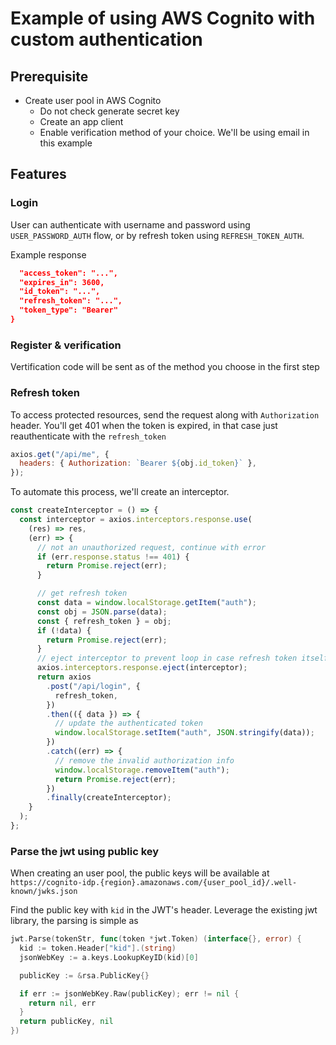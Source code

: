 # Example of using AWS Cognito with custom authentication

## Prerequisite

- Create user pool in AWS Cognito
  - Do not check generate secret key
  - Create an app client
  - Enable verification method of your choice. We'll be using email in this example

## Features

### Login

User can authenticate with username and password using `USER_PASSWORD_AUTH` flow, or by refresh token using `REFRESH_TOKEN_AUTH`.

Example response

```json
  "access_token": "...",
  "expires_in": 3600,
  "id_token": "...",
  "refresh_token": "...",
  "token_type": "Bearer"
}
```

### Register & verification

Vertification code will be sent as of the method you choose in the first step

### Refresh token

To access protected resources, send the request along with `Authorization` header.
You'll get 401 when the token is expired, in that case just reauthenticate with the `refresh_token`

```js
axios.get("/api/me", {
  headers: { Authorization: `Bearer ${obj.id_token}` },
});
```

To automate this process, we'll create an interceptor.

```js
const createInterceptor = () => {
  const interceptor = axios.interceptors.response.use(
    (res) => res,
    (err) => {
      // not an unauthorized request, continue with error
      if (err.response.status !== 401) {
        return Promise.reject(err);
      }

      // get refresh token
      const data = window.localStorage.getItem("auth");
      const obj = JSON.parse(data);
      const { refresh_token } = obj;
      if (!data) {
        return Promise.reject(err);
      }
      // eject interceptor to prevent loop in case refresh token itself returns 401
      axios.interceptors.response.eject(interceptor);
      return axios
        .post("/api/login", {
          refresh_token,
        })
        .then(({ data }) => {
          // update the authenticated token
          window.localStorage.setItem("auth", JSON.stringify(data));
        })
        .catch((err) => {
          // remove the invalid authorization info
          window.localStorage.removeItem("auth");
          return Promise.reject(err);
        })
        .finally(createInterceptor);
    }
  );
};
```

### Parse the jwt using public key

When creating an user pool, the public keys will be available at `https://cognito-idp.{region}.amazonaws.com/{user_pool_id}/.well-known/jwks.json`

Find the public key with `kid` in the JWT's header. Leverage the existing jwt library, the parsing is simple as

```go
jwt.Parse(tokenStr, func(token *jwt.Token) (interface{}, error) {
  kid := token.Header["kid"].(string)
  jsonWebKey := a.keys.LookupKeyID(kid)[0]

  publicKey := &rsa.PublicKey{}

  if err := jsonWebKey.Raw(publicKey); err != nil {
    return nil, err
  }
  return publicKey, nil
})
```
